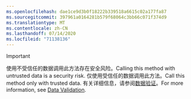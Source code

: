 ```yaml
---
ms.openlocfilehash: dae1ce9d3b0f18222b339518a6615c02a177fa87
ms.sourcegitcommit: 397961a0164281b579f68064c3bb66c071f374d9
ms.translationtype: MT
ms.contentlocale: zh-CN
ms.lasthandoff: 07/14/2020
ms.locfileid: "71138136"
---
```

> [!IMPORTANT]
> <span data-ttu-id="ef635-101">使用不受信任的数据调用此方法存在安全风险。</span><span class="sxs-lookup"><span data-stu-id="ef635-101">Calling this method with untrusted data is a security risk.</span></span> <span data-ttu-id="ef635-102">仅使用受信任的数据调用此方法。</span><span class="sxs-lookup"><span data-stu-id="ef635-102">Call this method only with trusted data.</span></span> <span data-ttu-id="ef635-103">有关详细信息，请参阅[数据验证](https://www.owasp.org/index.php/Data_Validation)。</span><span class="sxs-lookup"><span data-stu-id="ef635-103">For more information, see [Data Validation](https://www.owasp.org/index.php/Data_Validation).</span></span>